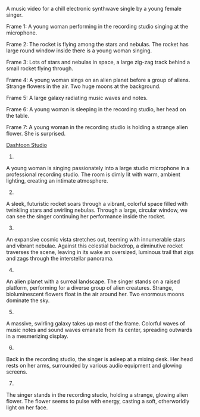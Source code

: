  A music video for a chill electronic synthwave single by a young female singer.

Frame 1: A young woman performing in the recording studio singing at the microphone.

Frame 2: The rocket is flying among the stars and nebulas. The rocket has large round window inside there is a young woman singing.

Frame 3: Lots of stars and nebulas in space, a large zig-zag track behind a small rocket flying through.

Frame 4: A young woman sings on an alien planet before a group of aliens. Strange flowers in the air. Two huge moons at the background.

Frame 5: A large galaxy radiating music waves and notes.

Frame 6: A young woman is sleeping in the recording studio, her head on the table.

Frame 7: A young woman in the recording studio is holding a strange alien flower. She is surprised.  

[Dashtoon Studio](https://dashtoon.com/comics/read/SHOQeD5klgf5xVTY0lV/episodes/EPITmixVV1YNBeqYpoL)

1.
A young woman is singing passionately into a large studio microphone in a professional recording studio. The room is dimly lit with warm, ambient lighting, creating an intimate atmosphere.

2.
A sleek, futuristic rocket soars through a vibrant, colorful space filled with twinkling stars and swirling nebulas. Through a large, circular window, we can see the singer continuing her performance inside the rocket.

3.
An expansive cosmic vista stretches out, teeming with innumerable stars and vibrant nebulae. Against this celestial backdrop, a diminutive rocket traverses the scene, leaving in its wake an oversized, luminous trail that zigs and zags through the interstellar panorama.

4.
An alien planet with a surreal landscape. The singer stands on a raised platform, performing for a diverse group of alien creatures. Strange, bioluminescent flowers float in the air around her. Two enormous moons dominate the sky.

5.
A massive, swirling galaxy takes up most of the frame. Colorful waves of music notes and sound waves emanate from its center, spreading outwards in a mesmerizing display.

6.
Back in the recording studio, the singer is asleep at a mixing desk. Her head rests on her arms, surrounded by various audio equipment and glowing screens.

7.
The singer stands in the recording studio, holding a strange, glowing alien flower. The flower seems to pulse with energy, casting a soft, otherworldly light on her face.


